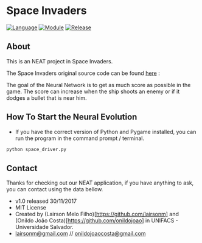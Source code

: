 Space Invaders
===========

[![Language](https://img.shields.io/badge/language-python-blue.svg?style=flat
)](https://www.python.org)
[![Module](https://img.shields.io/badge/module-pygame-brightgreen.svg?style=flat
)](http://www.pygame.org/news.html)
[![Release](https://img.shields.io/badge/release-v1.0-orange.svg?style=flat
)](http://www.leejamesrobinson.com/space-invaders.html)

About
-----
This is an NEAT project in Space Invaders.

The Space Invaders original source code can be found [here](https://github.com/leerob/Space_Invaders) : 

The goal of the Neural Network is to get as much score as possible in the game. 
The score can increase when the ship shoots an enemy or if it dodges a bullet that is near him. 


How To Start the Neural Evolution
----
   
 - If you have the correct version of Python and Pygame installed, you can run the program in the command prompt / terminal.
 ``` bash
python space_driver.py
 ```


Contact
----
Thanks for checking out our NEAT application, if you have anything to ask, you can contact using the data bellow.

- v1.0 released 30/11/2017
- MIT License
- Created by (Lairson Melo Filho)[https://github.com/lairsonm] and (Onildo João Costa)[https://github.com/onildojoao] in UNIFACS - Universidade Salvador.
- lairsonm@gmail.com // onildojoaocosta@gmail.com
